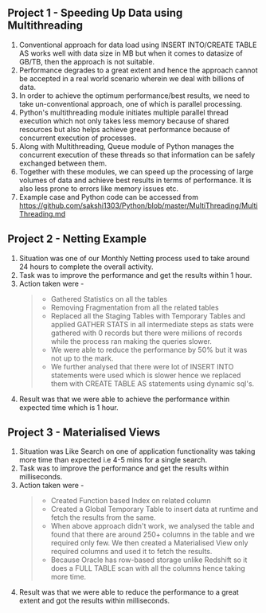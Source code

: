 ## Project 1 - Speeding Up Data using Multithreading

1. Conventional approach for data load using INSERT INTO/CREATE TABLE AS works well with data size in MB but when it comes to datasize of GB/TB, then the approach is not suitable.
2. Performance degrades to a great extent and hence the approach cannot be accepted in a real world scenario wherein we deal with billions of data.
3. In order to achieve the optimum performance/best results, we need to take un-conventional approach, one of which is parallel processing.
4. Python's multithreading module initiates multiple parallel thread execution which not only takes less memory because of shared resources but also helps achieve great performance because of concurrent execution of processes.
5. Along with Multithreading, Queue module of Python manages the concurrent execution of these threads so that information can be safely exchanged between them.
6. Together with these modules, we can speed up the processing of large volumes of data and achieve best results in terms of performance. It is also less prone to errors like memory issues etc.
7. Example case and Python code can be accessed from https://github.com/sakshi1303/Python/blob/master/MultiThreading/MultiThreading.md

## Project 2 - Netting Example

1. Situation was one of our Monthly Netting process used to take around 24 hours to complete the overall activity.
2. Task was to improve the performance and get the results within 1 hour.
3. Action taken were -
   > - Gathered Statistics on all the tables
   > - Removing Fragmentation from all the related tables
   > - Replaced all the Staging Tables with Temporary Tables and applied GATHER STATS in all intermediate steps as stats were gathered with 0 records but there were miilions of records while the process ran making the queries slower.
   > - We were able to reduce the performance by 50% but it was not up to the mark.
   > - We further analysed that there were lot of INSERT INTO statements were used which is slower hence we replaced them with CREATE TABLE AS statements using dynamic sql's.
 4. Result was that we were able to achieve the performance within expected time which is 1 hour.  

## Project 3 - Materialised Views

1. Situation was Like Search on one of application functionality was taking more time than expected i.e 4-5 mins for a single search.
2. Task was to improve the performance and get the results within milliseconds.
3. Action taken were -
   > - Created Function based Index on related column
   > - Created a Global Temporary Table to insert data at runtime and fetch the results from the same.
   > - When above approach didn't work, we analysed the table and found that there are around 250+ columns in the table and we required only few. We then created a Materialised View only required columns and used it to fetch the results.
   > - Because Oracle has row-based storage unlike Redshift so it does a FULL TABLE scan with all the columns hence taking more time.
4. Result was that we were able to reduce the performance to a great extent and got the results within milliseconds.
